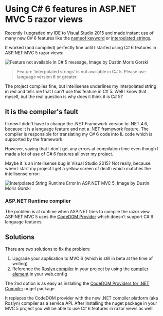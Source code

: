 ﻿<!--
    Tags: aspnet mvc-5 csharp-6 razor
    Type: HTML
-->

# Using C# 6 features in ASP.NET MVC 5 razor views

<p>Recently I upgraded my IDE to Visual Studio 2015 and made instant use of many new C# 6 features like the <a href="https://msdn.microsoft.com/en-us/library/dn986596.aspx">nameof keyword</a> or <a href="https://msdn.microsoft.com/en-us/library/dn961160.aspx">interpolated strings</a>.
</p>
<p>It worked (and compiled) perfectly fine until I started using C# 6 features in ASP.NET MVC 5 razor views:</p>
<img src="https://cdn.dusted.codes/images/blog-posts/2015-08-21/20768813781_9d305e366b_o.png" alt="Feature not available in C# 5 message, Image by Dustin Moris Gorski">

<blockquote>
    <p>Feature 'interpolated strings' is not available in C# 5. Please use language version 6 or greater.</p>
</blockquote>

<p>The project compiles fine, but intellisense underlines my interpolated string in red and tells me that I can't use this feature in C# 5. Well I know that myself, but the real question is why does it think it is C# 5?</p>

<h2>It is the compiler's fault</h2>
<p>I knew I didn't have to change the .NET Framework version to .NET 4.6, because it is a language feature and not a .NET framework feature. The compiler is responsible for translating my C# 6 code into IL code which is supported by the framework.</p>

<p>However, saying that I don't get any errors at compilation time even though I made a lot of use of C# 6 features all over my project.</p>
<p>Maybe it is an intellisense bug in Visual Studio 2015? Not really, because when I start my project I get a yellow screen of death which matches the intellisense error:</p>
<img src="https://cdn.dusted.codes/images/blog-posts/2015-08-21/20575504479_95b11bae10_o.png" alt="Interpolated String Runtime Error in ASP.NET MVC 5, Image by Dustin Moris Gorski">

<h3>ASP.NET Runtime compiler</h3>
<p>The problem is at runtime when ASP.NET tries to compile the razor view. ASP.NET MVC 5 uses the <a href="https://msdn.microsoft.com/en-us/library/system.codedom.compiler.codedomprovider(v=vs.110).aspx">CodeDOM Provider</a> which doesn't support C# 6 language features.
</p>

<h2>Solutions</h2>
<p>There are two solutions to fix the problem:</p>
<ol>
    <li>Upgrade your application to MVC 6 (which is still in beta at the time of writing)</li>
    <li>Reference the <a href="https://github.com/dotnet/roslyn">Roslyn compiler</a> in your project by using the <a href="https://msdn.microsoft.com/en-us/library/y9x69bzw(v=vs.110).aspx">compiler element</a> in your web.config</li>
</ol>

<p>The 2nd option is as easy as installing the <a href="https://www.nuget.org/packages/Microsoft.CodeDom.Providers.DotNetCompilerPlatform/">CodeDOM Providers for .NET Compiler</a> nuget package.
</p>
<p>It replaces the CodeDOM provider with the new .NET compiler platform (aka Roslyn) compiler as a service API. After installing the nuget package in your MVC 5 project you will be able to use C# 6 features in razor views as well!</p>
